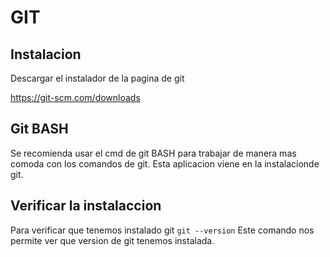 # GIT

## Instalacion

Descargar el instalador de la pagina de git

https://git-scm.com/downloads

## Git BASH

Se recomienda usar el cmd de git BASH para trabajar de manera mas comoda con los comandos de git. Esta aplicacion viene en la instalacionde git.

## Verificar la instalaccion

Para verificar que tenemos instalado git
`
git --version
`
Este comando nos permite ver que version de git tenemos instalada.


